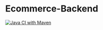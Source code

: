 # Ecommerce-Backend
[![Java CI with Maven](https://github.com/CS545-WAA-TEAM/Ecommerce-Backend/actions/workflows/maven.yml/badge.svg?branch=main)](https://github.com/CS545-WAA-TEAM/Ecommerce-Backend/actions/workflows/maven.yml)
